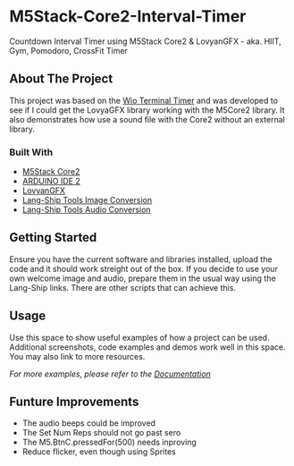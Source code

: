 # M5Stack-Core2-Interval-Timer
Countdown Interval Timer using M5Stack Core2 &amp; LovyanGFX - aka. HIIT, Gym, Pomodoro, CrossFit Timer


<!-- ABOUT THE PROJECT -->
## About The Project

This project was based on the [Wio Terminal Timer](https://www.hackster.io/SeeedStudio/wio-terminal-timer-6afe8c/) and was developed to see if I could get the LovyaGFX library working with the M5Core2 library. It also demonstrates how use a sound file with the Core2 without an external library.


### Built With

* [M5Stack Core2](https://shop.m5stack.com/products/m5stack-core2-esp32-iot-development-kit)  
* [ARDUINO IDE 2](https://www.arduino.cc/en/software) 
* [LovyanGFX](https://github.com/lovyan03/) 
* [Lang-Ship Tools Image Conversion](https://lang-ship.com/tools/image2data/)
* [Lang-Ship Tools Audio Conversion](https://lang-ship.com/tools/wav2data/)


<!-- GETTING STARTED -->
## Getting Started

Ensure you have the current software and libraries installed, upload the code and it should work streight out of the box.
If you decide to use your own welcome image and audio, prepare them in the usual way using the Lang-Ship links. There are other scripts that can achieve this.


<!-- USAGE EXAMPLES -->
## Usage

Use this space to show useful examples of how a project can be used. Additional screenshots, code examples and demos work well in this space. You may also link to more resources.

_For more examples, please refer to the [Documentation](https://example.com)_


<!-- FUTURE UPDATES -->
## Funture Improvements

* The audio beeps could be improved 
* The Set Num Reps should not go past sero
* The M5.BtnC.pressedFor(500) needs inproving
* Reduce flicker, even though using Sprites


